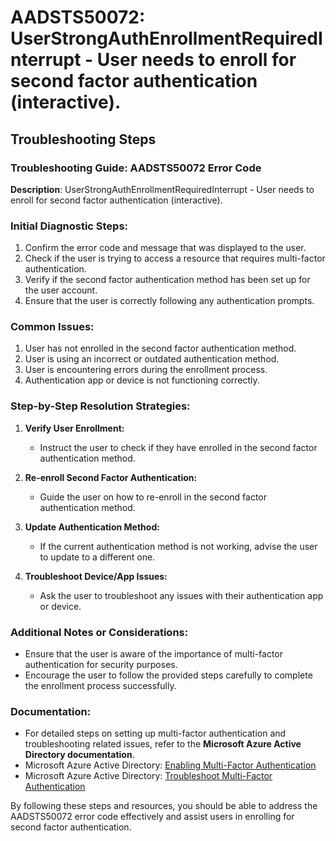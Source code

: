 
# AADSTS50072: UserStrongAuthEnrollmentRequiredInterrupt - User needs to enroll for second factor authentication (interactive).


## Troubleshooting Steps
### Troubleshooting Guide: AADSTS50072 Error Code

**Description**: UserStrongAuthEnrollmentRequiredInterrupt - User needs to enroll for second factor authentication (interactive).

### Initial Diagnostic Steps:
1. Confirm the error code and message that was displayed to the user.
2. Check if the user is trying to access a resource that requires multi-factor authentication.
3. Verify if the second factor authentication method has been set up for the user account.
4. Ensure that the user is correctly following any authentication prompts.

### Common Issues:
1. User has not enrolled in the second factor authentication method.
2. User is using an incorrect or outdated authentication method.
3. User is encountering errors during the enrollment process.
4. Authentication app or device is not functioning correctly.

### Step-by-Step Resolution Strategies:
1. **Verify User Enrollment:**
   - Instruct the user to check if they have enrolled in the second factor authentication method.
  
2. **Re-enroll Second Factor Authentication:**
   - Guide the user on how to re-enroll in the second factor authentication method.
  
3. **Update Authentication Method:**
   - If the current authentication method is not working, advise the user to update to a different one.
  
4. **Troubleshoot Device/App Issues:**
   - Ask the user to troubleshoot any issues with their authentication app or device.

### Additional Notes or Considerations:
- Ensure that the user is aware of the importance of multi-factor authentication for security purposes.
- Encourage the user to follow the provided steps carefully to complete the enrollment process successfully.

### Documentation:
- For detailed steps on setting up multi-factor authentication and troubleshooting related issues, refer to the **Microsoft Azure Active Directory documentation**.
- Microsoft Azure Active Directory: [Enabling Multi-Factor Authentication](https://docs.microsoft.com/en-us/azure/active-directory/authentication/howto-mfa-userstates)
- Microsoft Azure Active Directory: [Troubleshoot Multi-Factor Authentication](https://docs.microsoft.com/en-us/azure/active-directory/authentication/concept-authentication-mfa-troubleshoot)

By following these steps and resources, you should be able to address the AADSTS50072 error code effectively and assist users in enrolling for second factor authentication.